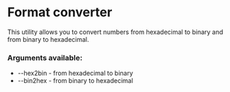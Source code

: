 # Format converter

This utility allows you to convert numbers from hexadecimal to binary and from binary to hexadecimal.

### Arguments available:

* --hex2bin - from hexadecimal to binary
* --bin2hex - from binary to hexadecimal